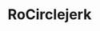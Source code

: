 ---
title: RoCirclejerk
crosslinks:
- Romania
- livven
- romania_ss
- MustarDeTecuci
- RoGonewild
- RoCringe
- manele
- hmmm
- amscrisasta
- europe
- ComedyCemetery
- Ghita
- valoare
- circlejerk
- Stanga
- Art
- Argentinacirclejerk
- romania
- kesarak
- Memeconomy
---